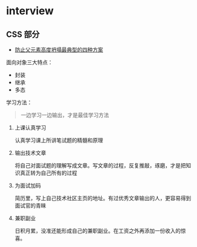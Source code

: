 ﻿
# interview

## CSS 部分

* [防止父元素高度坍塌最典型的四种方案](https://github.com/zhangpanonline/interview/blob/main/CSS/README.md)

面向对象三大特点：

* 封装
* 继承
* 多态

学习方法：

> 一边学习一边输出，才是最佳学习方法

1. 上课认真学习

   认真学习课上所讲笔试题的精髓和原理

2. 输出技术文章

   将自己对面试题的理解写成文章。写文章的过程，反复推敲，琢磨，才是把知识真正转为自己所有的过程

3. 为面试加码

   简历里，写上自己技术社区主页的地址。有过优秀文章输出的人，更容易得到面试官的青睐

4. 兼职副业

   日积月累，没准还能形成自己的兼职副业。在工资之外再添加一份收入的惊喜。
